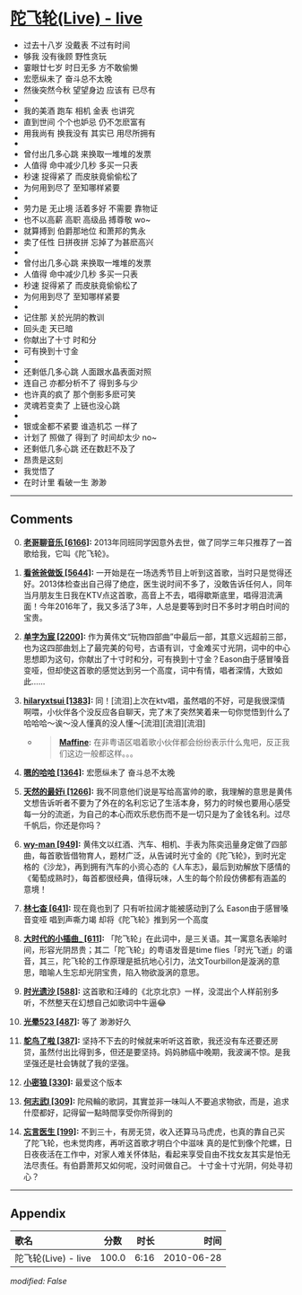 # [陀飞轮(Live) - live](https://music.163.com/song?id=64496)

* 过去十八岁 没戴表 不过有时间
* 够我 没有後顾 野性贪玩
* 霎眼廿七岁 时日无多 方不敢偷懒
* 宏愿纵未了 奋斗总不太晚
* 然後突然今秋 望望身边 应该有 已尽有
* 
* 我的美酒 跑车 相机 金表 也讲究
* 直到世间 个个也妒忌 仍不怎麽富有
* 用我尚有 换我没有 其实已 用尽所拥有
* 
* 曾付出几多心跳 来换取一堆堆的发票
* 人值得 命中减少几秒 多买一只表
* 秒速 捉得紧了 而皮肤竟偷偷松了
* 为何用到尽了 至知哪样紧要
* 
* 劳力是 无止境 活着多好 不需要 靠物证
* 也不以高薪 高职 高级品 搏尊敬 wo~
* 就算搏到 伯爵那地位 和萧邦的隽永
* 卖了任性 日拼夜拼 忘掉了为甚麽高兴
* 
* 曾付出几多心跳 来换取一堆堆的发票
* 人值得 命中减少几秒 多买一只表
* 秒速 捉得紧了 而皮肤竟偷偷松了
* 为何用到尽了 至知哪样紧要
* 
* 记住那 关於光阴的教训
* 回头走 天已暗
* 你献出了十寸 时和分
* 可有换到十寸金
* 
* 还剩低几多心跳 人面跟水晶表面对照
* 连自己 亦都分析不了 得到多与少
* 也许真的疯了 那个倒影多麽可笑
* 灵魂若变卖了 上链也没心跳
* 
* 银或金都不紧要 谁造机芯 一样了
* 计划了 照做了 得到了 时间却太少 no~
* 还剩低几多心跳 还在数赶不及了
* 昂贵是这刻
* 我觉悟了
* 在时计里 看破一生 渺渺


---

## Comments
0. **[老哥聊音乐 \[6166\]](https://music.163.com/#/user/home?id=40459569):** 2013年同班同学因意外去世，做了同学三年只推荐了一首歌给我，它叫《陀飞轮》。

1. **[看爸爸做饭 \[5644\]](https://music.163.com/#/user/home?id=41585115):** 一开始是在一场选秀节目上听到这首歌，当时只是觉得还好。2013体检查出自己得了绝症，医生说时间不多了，没敢告诉任何人，同年当月朋友生日我在KTV点这首歌，高音上不去，唱得歇斯底里，唱得泪流满面！今年2016年了，我又多活了3年，人总是要等到时日不多时才明白时间的宝贵。

2. **[单字为宸 \[2200\]](https://music.163.com/#/user/home?id=35926334):** 作为黄伟文“玩物四部曲”中最后一部，其意义远超前三部，也为这四部曲划上了最完美的句号，古语有训，寸金难买寸光阴，词中的中心思想即为这句，你献出了十寸时和分，可有换到十寸金？Eason由于感冒嗓音变哑，但却使这首歌的感觉达到另一个高度，词中有情，唱者深情，大致如此……

3. **[hilaryxtsui \[1383\]](https://music.163.com/#/user/home?id=58160666):** 同！[流泪]上次在ktv唱，虽然唱的不好，可是我很深情啊喂，小伙伴各个没反应各自聊天，完了末了突然笑着来一句你觉悟到什么了哈哈哈～诶～没人懂真的没人懂～[流泪][流泪][流泪]
	* > **[Maffine](https://music.163.com/#/user/home?id=44444256):** 在非粤语区唱着歌小伙伴都会纷纷表示什么鬼吧，反正我们这边一般都这样。。。

4. **[嗯的哈哈 \[1364\]](https://music.163.com/#/user/home?id=38017509):** 宏愿纵未了 奋斗总不太晚

5. **[天然的最好i \[1266\]](https://music.163.com/#/user/home?id=113257550):** 我不同意他们说是写给高富帅的歌，我理解的意思是黄伟文想告诉听者不要为了外在的名利忘记了生活本身，努力的时候也要用心感受每一分的流逝，为自己的本心而欢乐悲伤而不是一切只是为了金钱名利。过尽千帆后，你还是你吗？

6. **[wy-man \[949\]](https://music.163.com/#/user/home?id=133969430):** 黄伟文以红酒、汽车、相机、手表为陈奕迅量身定做了四部曲，每首歌皆借物育人，题材广泛，从告诫时光寸金的《陀飞轮》，到时光定格的《沙龙》，再到拥有汽车的小资心态的《人车志》，最后到劝解放下感情的《葡萄成熟时》，每首都很经典，值得玩味，人生的每个阶段仿佛都有涵盖的意境！

7. **[林七杳 \[641\]](https://music.163.com/#/user/home?id=51143954):** 现在竟也到了 只有听拉阔才能被感动到了么 Eason由于感冒嗓音变哑 唱到声嘶力竭 却将《陀飞轮》推到另一个高度

8. **[大时代的小插曲_ \[611\]](https://music.163.com/#/user/home?id=246748150):** 「陀飞轮」在此词中，是三关语。其一寓意名表喻时间，形容光阴昂贵；其二「陀飞轮」的粤语发音是time flies「时光飞逝」的谐音，其三，陀飞轮的工作原理是抵抗地心引力，法文Tourbillon是漩涡的意思，暗喻人生忘却光阴宝贵，陷入物欲漩涡的意思。

9. **[时光遗沙 \[588\]](https://music.163.com/#/user/home?id=117887362):** 这首歌和汪峰的《北京北京》一样，没混出个人样前别多听，不然整天在幻想自己如歌词中牛逼😂

10. **[光晕523 \[487\]](https://music.163.com/#/user/home?id=2877645):** 等了  渺渺好久

11. **[鸵鸟了啦 \[387\]](https://music.163.com/#/user/home?id=3657782):** 坚持不下去的时候就来听听这首歌，我还没有车还要还房贷，虽然付出比得到多，但还是要坚持。妈妈肺癌中晚期，我波澜不惊。是我坚强还是社会铸就了我的坚强。

12. **[小密狼 \[330\]](https://music.163.com/#/user/home?id=53096550):** 最爱这个版本

13. **[何志武I \[309\]](https://music.163.com/#/user/home?id=285690013):** 陀飛輪的歌詞，其實並非一味叫人不要追求物欲，而是，追求什麼都好，記得留一點時間享受你所得到的

14. **[忘言医生 \[199\]](https://music.163.com/#/user/home?id=43519589):** 不到三十，有房无贷，收入还算马马虎虎，也真的靠自己买了陀飞轮，也未觉肉疼，再听这首歌才明白个中滋味 真的是忙到像个陀螺，日日夜夜活在工作中，对家人难关怀体贴，看起来享受自由不找女友其实是怕无法尽责任。有伯爵萧邦又如何呢，没时间做自己。 十寸金十寸光阴，何处寻初心？



---

## Appendix

|歌名|分数|时长|时间|
|:---|:---:|---:|---:|
|陀飞轮(Live) - live|100.0|6:16|2010-06-28

*modified: False*